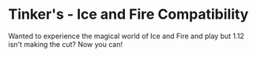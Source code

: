 # Tinker's - Ice and Fire Compatibility

Wanted to experience the magical world of Ice and Fire and play but 1.12 isn't making the cut?
Now you can!
